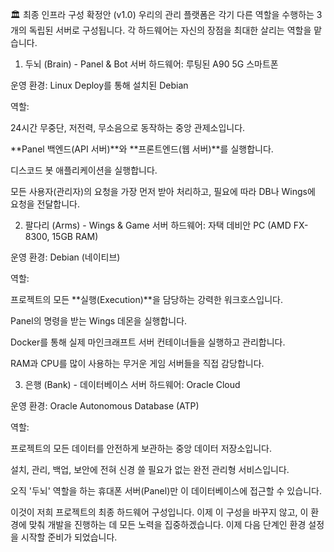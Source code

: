 🏛️ 최종 인프라 구성 확정안 (v1.0)
우리의 관리 플랫폼은 각기 다른 역할을 수행하는 3개의 독립된 서버로 구성됩니다. 각 하드웨어는 자신의 장점을 최대한 살리는 역할을 맡습니다.

1. 두뇌 (Brain) - Panel & Bot 서버
하드웨어: 루팅된 A90 5G 스마트폰

운영 환경: Linux Deploy를 통해 설치된 Debian

역할:

24시간 무중단, 저전력, 무소음으로 동작하는 중앙 관제소입니다.

**Panel 백엔드(API 서버)**와 **프론트엔드(웹 서버)**를 실행합니다.

디스코드 봇 애플리케이션을 실행합니다.

모든 사용자(관리자)의 요청을 가장 먼저 받아 처리하고, 필요에 따라 DB나 Wings에 요청을 전달합니다.

2. 팔다리 (Arms) - Wings & Game 서버
하드웨어: 자택 데비안 PC (AMD FX-8300, 15GB RAM)

운영 환경: Debian (네이티브)

역할:

프로젝트의 모든 **실행(Execution)**을 담당하는 강력한 워크호스입니다.

Panel의 명령을 받는 Wings 데몬을 실행합니다.

Docker를 통해 실제 마인크래프트 서버 컨테이너들을 실행하고 관리합니다.

RAM과 CPU를 많이 사용하는 무거운 게임 서버들을 직접 감당합니다.

3. 은행 (Bank) - 데이터베이스 서버
하드웨어: Oracle Cloud

운영 환경: Oracle Autonomous Database (ATP)

역할:

프로젝트의 모든 데이터를 안전하게 보관하는 중앙 데이터 저장소입니다.

설치, 관리, 백업, 보안에 전혀 신경 쓸 필요가 없는 완전 관리형 서비스입니다.

오직 '두뇌' 역할을 하는 휴대폰 서버(Panel)만 이 데이터베이스에 접근할 수 있습니다.

이것이 저희 프로젝트의 최종 하드웨어 구성입니다. 이제 이 구성을 바꾸지 않고, 이 환경에 맞춰 개발을 진행하는 데 모든 노력을 집중하겠습니다. 이제 다음 단계인 환경 설정을 시작할 준비가 되었습니다.
